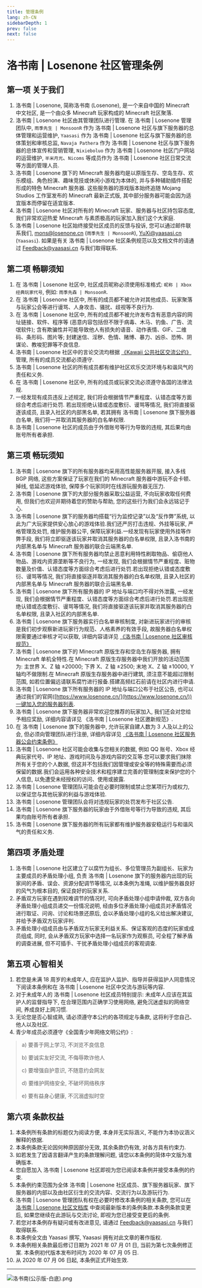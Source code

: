 ```yaml
---
title: 管理条例
lang: zh-CN
sidebarDepth: 1
prev: false
next: false
---
```


# 洛书南 | Losenone 社区管理条例

## 第一项 关于我们

1. 洛书南 | Losenone, 简称洛书南 (Losenone), 是一个来自中国的 Minecraft 中文社区, 是一个由众多 Minecraft 玩家构成的 Minecraft 社区聚落.
2. 洛书南 | Losenone 社区由其管理团队进行管理. 在 洛书南 | Losenone 管理团队中, `雨季先生 | MonsoonR` 作为 洛书南 | Losenone 社区与旗下服务器的总体管理和运营维护, `Yaasasi` 作为 洛书南 | Losenone 社区与旗下服务器的总体策划和审核总监, `Navaja Pathera` 作为 洛书南 | Losenone 社区与旗下服务器的总体宣传和营销管理, `Nixieboluo` 作为 洛书南 | Losenone 社区门户网站的运营维护, `半米月光`、`Nicoms` 等成员作为 洛书南 | Losenone 社区日常交流等方面的管理人员.
3. 洛书南 | Losenone 旗下的 Minecraft 服务器均是以原版生存、空岛生存、欢乐模组、角色扮演、趣味竞技或休闲小游戏为本体的, 并与多种辅助插件搭配形成的特色 Minecraft 服务器. 这些服务器的游戏版本始终追随 Mojang Studios 工作室发布的 Minecraft 最新正式版, 其中部分服务器可能会因为适宜版本而停留在适宜版本.
4. 洛书南 | Losenone 社区对所有的 Minecraft 玩家、服务器与社区持包容态度, 我们非常欢迎热爱 Minecraft 与素质极高的玩家加入我们这个大家庭.
5. 洛书南 | Losenone 社区始终接受社区成员的反馈与投诉, 您可以通过邮件联系我们, [mons@losenone.cn](mailto:mons@losenone.cn) (`雨季先生 | MonsoonR`), [YuXi@yaasasi.cn](mailto:YuXi@yaasasi.cn) (`Yaasasi`). 如果是有关 洛书南 | Losenone 社区条例规范以及文档文件的请通过 [Feedback@yaasasi.cn](mailto:Feedback@yaasasi.cn) 与我们取得联系.

## 第二项 畅聊须知

1. 在 洛书南 | Losenone 社区中, 社区成员昵称必须使用标准格式: `昵称 | Xbox 经典玩家代号`, 例如: `雨季先森 | MonsoonR`.
2. 在 洛书南 | Losenone 社区中, 所有的成员都不被允许对其他成员、玩家聚落与玩家公会等进行谩骂、人身攻击、骚扰、歧视等不良行为.
3. 在 洛书南 | Losenone 社区中, 所有的成员都不被允许发布含有恶意内容的网址链接、软件、程序等 (恶意内容包括但不限于病毒、木马、钓鱼、广告、流氓软件); 含有欺骗性并可能导致他人有损失的语音、动作表情、GIF、二维码、条形码、图片等; 封建迷信、淫秽、色情、赌博、暴力、凶杀、恐怖、阴谋论、教唆犯罪等不良信息.
4. 洛书南 | Losenone 社区中的言论交流均根据 [《Kawaii 公共社区交流公约》](https://kawaii.yaasasi.cn/) 管理, 所有的成员交流都必须遵守.
5. 洛书南 | Losenone 社区的所有成员都有维护社区欢乐交流环境与和谐风气的责任和义务.
6. 在 洛书南 | Losenone 社区中, 所有的成员或玩家交流必须遵守各国的法律法规.
7. 一经发现有成员违反上述规定, 我们将会根据情节严重程度、认错态度等方面综合考虑后进行处罚. 若出现拒绝认错或态度敷衍、谩骂等情况, 我们将直接驱逐该成员, 且录入社区的内部黑名单, 若其拥有 洛书南 | Losenone 旗下服务器白名单, 我们将一并取消其服务器的白名单权限.
8. 洛书南 | Losenone 社区的成员由于外借账号等行为导致的违规, 其后果均由账号所有者承担.

## 第三项 畅玩须知

1. 洛书南 | Losenone 旗下的所有服务器均采用高性能服务器开服, 接入多线 BGP 网络, 这些方案保证了玩家在我们的 Minecraft 服务器中游玩不会卡顿、掉线, 低延迟游戏体验, 保障多个玩家同时在线游玩服务器无压力.
2. 洛书南 | Losenone 旗下的大部分服务器采取公益运营, 不向玩家收取任何费用, 但我们也欢迎并期待着您的赞助与帮助, 您的这些行为我们会永远铭记于心.
3. 洛书南 | Losenone 旗下的服务器均搭载“行为监控记录”以及“反作弊”系统, 以此为广大玩家提供安心放心的游戏体验.我们还严厉打击违规、外挂等玩家, 严格管理及处罚, 维护服务器公平, 保障玩家利益.一经发现有玩家使用外挂等作弊手段, 我们将立即驱逐该玩家并取消其服务器的白名单权限, 且录入洛书南的内部黑名单与 Minecraft 服务器的联合云端黑名单.
4. 洛书南 | Losenone 旗下所有服务器均禁止恶意利用特性刷取物品、偷窃他人物品、游戏内资源垄断等不良行为, 一经发现, 我们会根据情节严重程度、赃物数量及价值、认错态度等方面综合考虑后进行处罚.若出现拒绝认错或态度敷衍、谩骂等情况, 我们将直接驱逐并取消其服务器的白名单权限, 且录入社区的内部黑名单与 Minecraft 服务器的联合云端黑名单.
5. 洛书南 | Losenone 旗下所有服务器的 IP 地址与端口均不得对外泄露, 一经发现, 我们会根据情节严重程度、认错态度等方面综合考虑后进行处罚.若出现拒绝认错或态度敷衍、谩骂等情况, 我们将直接驱逐该玩家并取消其服务器的白名单权限, 且录入社区的内部黑名单.
6. 洛书南 | Losenone 旗下服务器实行白名单审核制度, 对新进玩家进行的审核是我们初步观察新进玩家行为规范、人格素养的有效手段, 故服务器白名单权限需要通过审核才可以获取, 详细内容请详见 [《洛书南 | Losenone 社区审核规范》](./review_rules.md)
7. 洛书南 | Losenone 旗下的 Minecraft 原版生存和空岛生存服务器, 拥有 Minecraft 单机全特性.在 Minecraft 原版生存服务器中我们开放的活动范围为: 主世界 X、Z 轴 ±20000; 下界 X、Z 轴 ±2500; 末地 X、Z 轴 ±10000, Y 轴均不做限制.在 Minecraft 原版生存服务器中进行建筑, 须注意不能超过限制范围, 如若位置偏远请联系腐竹进行报备.搭建高频红石前请在社区内进行申请.
8. 洛书南 | Losenone 旗下所有服务器的 IP 地址与端口公布于社区公告, 也可以通过我们的官网([https://www.losenone.cn/](https://www.losenone.cn/))一键加入您的服务器列表.
9. 洛书南 | Losenone 旗下服务器非常欢迎您推荐的玩家加入, 我们还会对您给予相应奖励, 详细内容请详见 《洛书南 | Losenone 社区邀新规范》.
10. 在 洛书南 | Losenone 旗下的服务器中, 允许玩家自建人数为 3 人及以上的公会, 但必须向管理团队进行注册, 详细内容详见 [《洛书南 | Losenone 社区服务器公会约束条例》](./guild_rules.md)
11. 洛书南 | Losenone 社区可能会收集与您相关的数据, 例如 QQ 账号、Xbox 经典玩家代号、IP 地址、游戏时间及与游戏内容的交互等.您可以要求我们抹除所有关于您的个人数据, 但这并不包括我们因管理或安全等的特殊需要而必须保留的数据.我们会运用各种安全技术和程序建立完善的管理制度来保护您的个人信息, 以免遭受未经授权的访问、使用或披露.
12. 洛书南 | Losenone 管理团队可能会在必要时限制或禁止您某项行为或权力, 以保证您与其他玩家的利益与游戏体验.
13. 洛书南 | Losenone 管理团队会将对违规玩家的处罚发布于社区公告.
14. 洛书南 | Losenone 旗下服务器的玩家由于外借账号等行为导致的违规, 其后果均由账号所有者承担.
15. 洛书南 | Losenone 旗下服务器的所有玩家都有维护服务器安稳运行与和谐风气的责任和义务.

## 第四项 矛盾处理

1. 洛书南 | Losenone 社区建立了以腐竹为组长、多位管理员为副组长、玩家为主要成员的矛盾处理小组, 负责 洛书南 | Losenone 旗下的服务器内出现的玩家间的矛盾、误会、资源分配调节等情况, 以本条例为准绳, 以维护服务器良好的风气为根本目的, 保证良好的玩家关系.
2. 矛盾双方玩家在遇到较难调节的情况时, 可向矛盾处理小组申请仲裁, 双方各向矛盾处理小组成员递交一份情况说明, 经由多位矛盾处理小组成员对矛盾情况进行取证、问询、讨论和场景还原后, 会以矛盾处理小组的名义给出解决建议, 并给予矛盾双方玩家评判.
3. 矛盾处理小组成员由与矛盾双方玩家无利益关系、保证客观的态度的玩家或成员组成, 同时, 会从矛盾双方玩家中选择一名玩家作为观察员, 可全程了解矛盾的调查进展, 但不可插手、干扰矛盾处理小组成员的客观调查.

## 第五项 心智相关

1. 若您是未满 18 周岁的未成年人, 应在监护人监护、指导并获得监护人同意情况下阅读本条例和在 洛书南 | Losenone 社区中交流与游玩等内容.
2. 对于未成年人的 洛书南 | Losenone 社区成员特别提示: 未成年人应该在其监护人的监督指导下, 在合理范围内正确学习使用网络, 避免沉迷虚拟的网络空间, 养成良好上网习惯.
3. 无论您是否心智成熟, 请必须遵守本公约的各项规定与条款, 这将利于您自己、他人以及社区.
4. 青少年成员必须遵守《全国青少年网络文明公约》:

> a) 要善于网上学习, 不浏览不良信息
>
> b) 要诚实友好交流, 不侮辱欺诈他人
>
> c) 要增强自护意识, 不随意约会网友
>
> d) 要维护网络安全, 不破坏网络秩序
>
> e) 要有益身心健康, 不沉溺虚拟时空

## 第六项 条款权益

1. 本条例所有条款的标题仅为阅读方便, 本身并无实际涵义, 不能作为本协议涵义解释的依据.
2. 本条例条款无论因何种原因部分无效, 其余条款仍有效, 对各方具有约束力.
3. 如若发生了因语言翻译产生的条款理解问题, 请您以本条例的简体中文版为准确版本.
4. 您自愿加入 洛书南 | Losenone 社区即视为您已阅读本条例并接受本条例的约束.
5. 本条例约束范围为全体 洛书南 | Losenone 社区成员、旗下服务器玩家、旗下服务器的内部以及由社区衍生的交流内容、交流行为以及游玩行为.
6. 洛书南 | Losenone 管理团队有权在必要时修改本条例的相关条款, 您可以在 [洛书南 | Losenone 社区文档库](https://lsn.yaasasi.cn/) 中查阅最新版本的条例条款.本条例条款变更后, 如果您继续在此游玩与交流讨论, 即视为您已接受变更后的条例.
7. 若您对本条例存有疑问或有改进意见, 请通过 [Feedback@yaasasi.cn](mailto:Feedback@yaasasi.cn) 与我们取得联系.
8. 本条例全文由 Yaasasi 撰写, Yaasasi 拥有对此文章的著作版权.
9. 本条例相关条款最后修订日期为 2021 年 07 月 01 日, 当前为第七次条例修正案. 本条例初代版本发布时间为 2020 年 07 月 05 日.
10. 从 2020 年 07 月 06 日起, 本条例正式开始生效.

---

![洛书南(公示版-白底).png](https://pic.baixiongz.com/uploads/2021/01/25/95c3132bee345.png)
